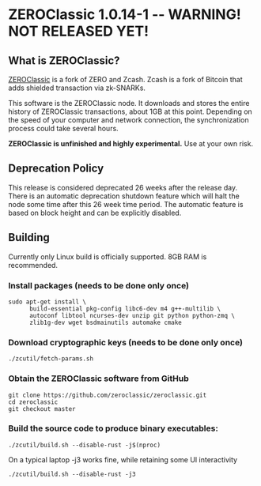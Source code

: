 ZEROClassic 1.0.14-1 -- WARNING! NOT RELEASED YET!
=======

What is ZEROClassic?
--------------

[ZEROClassic](https://github.com/LEAD-Anoy74/ZeroClassic/) is a fork of ZERO and Zcash.
Zcash is a fork of Bitcoin that adds shielded transaction via zk-SNARKs.

This software is the ZEROClassic node. It downloads and stores the entire history of ZEROClassic transactions, about 1GB at this point.
Depending on the speed of your computer and network connection, the synchronization process could take several hours.

**ZEROClassic is unfinished and highly experimental.** Use at your own risk.

Deprecation Policy
------------------
This release is considered deprecated 26 weeks after the release day. There
is an automatic deprecation shutdown feature which will halt the node some
time after this 26 week time period. The automatic feature is based on block
height and can be explicitly disabled.

Building
--------
Currently only Linux build is officially supported.  8GB RAM is recommended.

### Install packages (needs to be done only once)
```
sudo apt-get install \
      build-essential pkg-config libc6-dev m4 g++-multilib \
      autoconf libtool ncurses-dev unzip git python python-zmq \
      zlib1g-dev wget bsdmainutils automake cmake
```

### Download cryptographic keys (needs to be done only once)
```
./zcutil/fetch-params.sh
```

### Obtain the ZEROClassic software from GitHub
```
git clone https://github.com/zeroclassic/zeroclassic.git
cd zeroclassic
git checkout master
```

### Build the source code to produce binary executables:
```
./zcutil/build.sh --disable-rust -j$(nproc)
```
On a typical laptop -j3 works fine, while retaining some UI interactivity
```
./zcutil/build.sh --disable-rust -j3
```

